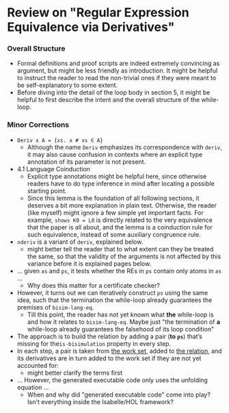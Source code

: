 # Review on "Regular Expression Equivalence via Derivatives"

### Overall Structure

- Formal definitions and proof scripts are indeed extremely convincing as argument, but might be less friendly as introduction. It might be helpful to instruct the reader to read the non-trivial ones if they were meant to be self-explanatory to some extent.
- Before diving into the detail of the loop body in section 5, it might be helpful to first describe the intent and the overall structure of the while-loop.

### Minor Corrections

- `Deriv x A = {xs. x # xs ∈ A}`
  - Although the name `Deriv` emphasizes its correspondence with `deriv`, it may also cause confusion in contexts where an explicit type annotation of its parameter is not present.
- 4.1 Language Coinduction
  - Explicit type annotations might be helpful here, since otherwise readers have to do type inference in mind after locating a possible starting point.
  - Since this lemma is the foundation of all following sections, it deserves a bit more explanation in plain text. Otherwise, the reader (like myself) might ignore a few simple yet important facts. For example, `shows K0 = L0` is directly related to the very equivalence that the paper is all about, and the lemma is a coinduction rule for such equivalence, instead of some auxiliary congruence rule.
- `nderiv` is a variant of `deriv`, explained below.
  - might better tell the reader that to what extent can they be treated the same, so that the validity of the arguments is not affected by this variance before it is explained pages below.
- ... given `as` and `ps`, it tests whether the REs in `ps` contain only atoms in `as` ...
  - Why does this matter for a certificate checker?
- However, it turns out we can iteratively construct `ps` using the same idea, such that the termination the while-loop already guarantees the premises of `bisim-lang-eq`.
  - Till this point, the reader has not yet known what **the** while-loop is and how it relates to `bisim-lang-eq`. Maybe just "the termination of **a** while-loop already guarantees the falsehood of its loop condition"
- The approach is to build the relation by adding a pair (**to `ps`**) that’s missing for the`is-bisimulation` property in every step.
- In each step, a pair is taken from <u>the work set</u>, added to <u>the relation</u>, and its derivatives are in turn added to the work set if they are not yet accounted for:
  - might better clarify the terms first
- ... However, the generated executable code only uses the unfolding equation ...
  - When and why did "generated executable code" come into play? Isn't everything inside the Isabelle/HOL framework?